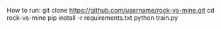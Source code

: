 How to run:
git clone https://github.com/username/rock-vs-mine.git
cd rock-vs-mine
pip install -r requirements.txt
python train.py
